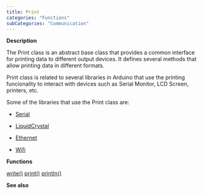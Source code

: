 ```yaml
---
title: Print
categories: "Functions"
subCategories: "Communication"
---
```


**Description**

The Print class is an abstract base class that provides a common
interface for printing data to different output devices. It defines
several methods that allow printing data in different formats.

Print class is related to several libraries in Arduino that use the
printing funcionality to interact with devices such as Serial Monitor,
LCD Screen, printers, etc.

Some of the libraries that use the Print class are:

-   [Serial](../serial)

-   [LiquidCrystal](https://reference.arduino.cc/reference/en/libraries/liquidcrystal/)

-   [Ethernet](https://www.arduino.cc/en/Reference/Ethernet)

-   [Wifi](https://reference.arduino.cc/reference/en/libraries/wifi/wificlient/)

**Functions**

[write()](https://www.arduino.cc/reference/en/language/functions/communication/wire/write/)
[print()](https://www.arduino.cc/reference/en/language/functions/communication/serial/print/)
[println()](https://www.arduino.cc/reference/en/language/functions/communication/serial/println/)

**See also**

